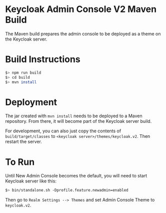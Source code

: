 # Keycloak Admin Console V2 Maven Build

The Maven build prepares the admin console to be deployed as a theme on the Keycloak server.

# Build Instructions

```bash
$> npm run build
$> cd build
$> mvn install
```

# Deployment

The jar created with `mvn install` needs to be deployed to a Maven repository. From there, it will become part of the Keycloak server build.

For development, you can also just copy the contents of `build/target/classes` to `<keycloak server>/themes/keycloak.v2`. Then restart the server.

# To Run

Until New Admin Console becomes the default, you will need to start Keycloak server like this:

```bash
$> bin/standalone.sh -Dprofile.feature.newadmin=enabled
```

Then go to `Realm Settings --> Themes` and set Admin Console Theme to `keycloak.v2`.
